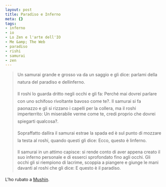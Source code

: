 ```yaml
--- 
layout: post
title: Paradiso e Inferno
meta: {}
tags: 
- inferno
- io
- Lo Zen e l'arte dell'IO
- Me &amp; The Web
- paradiso
- rishi
- samurai
- zen
---
```

> Un samurai grande e grosso va da un saggio e gli dice: parlami della natura del paradiso e dellinferno.  
>  
> Il roshi lo guarda dritto negli occhi e gli fa: Perché mai dovrei parlare con uno schifoso rivoltante bavoso come te?. Il samurai si fa paonazzo e gli si rizzano i capelli per la collera, ma il roshi imperterrito: Un miserabile verme come te, credi proprio che dovrei spiegarti qualcosa?.  
>  
> Sopraffatto dallira il samurai estrae la spada ed è sul punto di mozzare la testa al roshi, quando questi gli dice: Ecco, questo è linferno.  
>   
> Il samurai in un attimo capisce: si rende conto di aver appena creato il suo inferno personale e di esserci sprofondato fino agli occhi. Gli occhi gli si riempiono di lacrime, scoppia a piangere e giunge le mani davanti al roshi che gli dice: E questo è il paradiso.  
  
L'ho rubato a [Mushin][1].  
  
[1]: http://mushin.it/blog/ 
